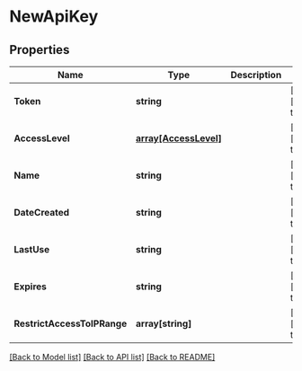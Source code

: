# NewApiKey

## Properties
Name | Type | Description | Notes
------------ | ------------- | ------------- | -------------
**Token** | **string** |  | [optional] [default to null]
**AccessLevel** | [**array[AccessLevel]**](AccessLevel.md) |  | [optional] [default to null]
**Name** | **string** |  | [optional] [default to null]
**DateCreated** | **string** |  | [optional] [default to null]
**LastUse** | **string** |  | [optional] [default to null]
**Expires** | **string** |  | [optional] [default to null]
**RestrictAccessToIPRange** | **array[string]** |  | [optional] [default to null]

[[Back to Model list]](../README.md#documentation-for-models) [[Back to API list]](../README.md#documentation-for-api-endpoints) [[Back to README]](../README.md)


